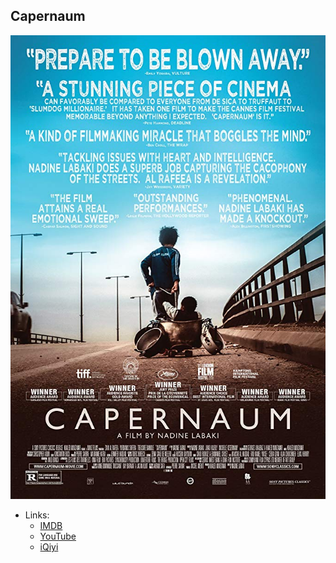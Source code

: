 ## Capernaum

![Capernaum](/images/movies/capernaum.jpg)

* Links:
  * [IMDB](https://www.imdb.com/title/tt8267604/)
  * [YouTube](https://www.youtube.com/watch?v=ULUo0048xZE)
  * [iQiyi](https://www.iqiyi.com/v_19rsfrzkj8.html)

